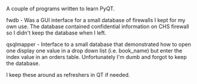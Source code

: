 A couple of programs written to learn PyQT.

fwdb - Was a GUI interface for a small database of firewalls I kept for my own use. The database contained confidential information on CHS firewall so I didn't keep the database when I left.

qsqlmapper - Interface to a small database that demonstrated how to open one display one value in a drop down list (i.e. book_name) but enter the index value in an orders table. Unfortunately I'm dumb and forgot to keep the database.

I keep these around as refreshers in QT if needed.